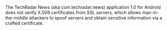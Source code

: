 The TechRadar News (aka com.techradar.news) application 1.0 for Android does not verify X.509 certificates from SSL servers, which allows man-in-the-middle attackers to spoof servers and obtain sensitive information via a crafted certificate.